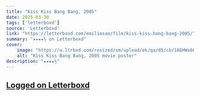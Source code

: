 ```yaml
---
title: "Kiss Kiss Bang Bang, 2005"
date: 2025-03-30
tags: ['letterboxd']
source: 'Letterboxd'
link: "https://letterboxd.com/emiliosao/film/kiss-kiss-bang-bang-2005/"
summary: "★★★★½ on Letterboxd"
cover:
    image: "https://a.ltrbxd.com/resized/sm/upload/ek/qa/d5/cb/18GHWx66uADdY7GM9NL8WRY5GSw-0-600-0-900-crop.jpg?v=cc723e4c2b"
    alt: "Kiss Kiss Bang Bang, 2005 movie poster"
description: "★★★★½"
---
```

## [Logged on Letterboxd](https://letterboxd.com/emiliosao/film/kiss-kiss-bang-bang-2005/)

